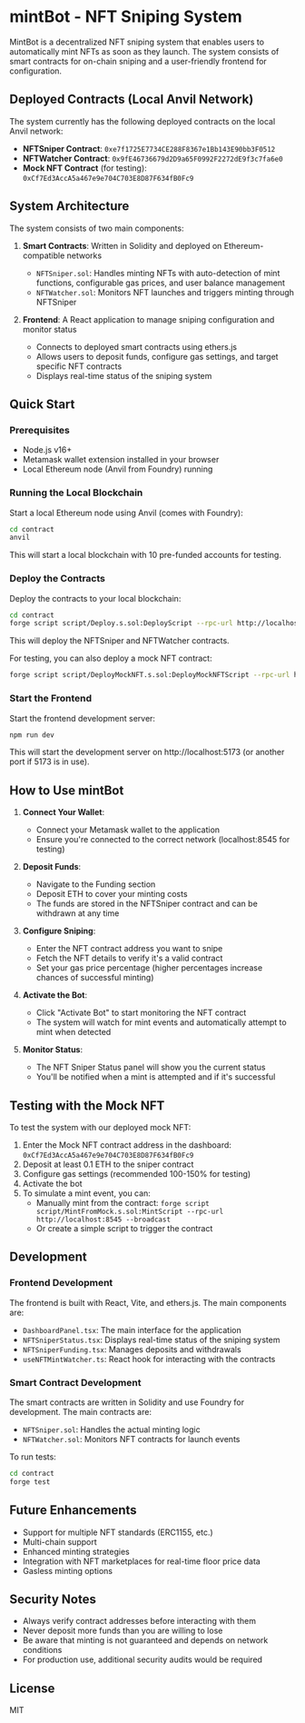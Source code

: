# mintBot - NFT Sniping System

MintBot is a decentralized NFT sniping system that enables users to automatically mint NFTs as soon as they launch. The system consists of smart contracts for on-chain sniping and a user-friendly frontend for configuration.

## Deployed Contracts (Local Anvil Network)

The system currently has the following deployed contracts on the local Anvil network:

- **NFTSniper Contract**: `0xe7f1725E7734CE288F8367e1Bb143E90bb3F0512`
- **NFTWatcher Contract**: `0x9fE46736679d2D9a65F0992F2272dE9f3c7fa6e0`
- **Mock NFT Contract** (for testing): `0xCf7Ed3AccA5a467e9e704C703E8D87F634fB0Fc9`

## System Architecture

The system consists of two main components:

1. **Smart Contracts**: Written in Solidity and deployed on Ethereum-compatible networks
   - `NFTSniper.sol`: Handles minting NFTs with auto-detection of mint functions, configurable gas prices, and user balance management
   - `NFTWatcher.sol`: Monitors NFT launches and triggers minting through NFTSniper

2. **Frontend**: A React application to manage sniping configuration and monitor status
   - Connects to deployed smart contracts using ethers.js
   - Allows users to deposit funds, configure gas settings, and target specific NFT contracts
   - Displays real-time status of the sniping system

## Quick Start

### Prerequisites

- Node.js v16+
- Metamask wallet extension installed in your browser
- Local Ethereum node (Anvil from Foundry) running

### Running the Local Blockchain

Start a local Ethereum node using Anvil (comes with Foundry):

```bash
cd contract
anvil
```

This will start a local blockchain with 10 pre-funded accounts for testing.

### Deploy the Contracts

Deploy the contracts to your local blockchain:

```bash
cd contract
forge script script/Deploy.s.sol:DeployScript --rpc-url http://localhost:8545 --broadcast
```

This will deploy the NFTSniper and NFTWatcher contracts.

For testing, you can also deploy a mock NFT contract:

```bash
forge script script/DeployMockNFT.s.sol:DeployMockNFTScript --rpc-url http://localhost:8545 --broadcast
```

### Start the Frontend

Start the frontend development server:

```bash
npm run dev
```

This will start the development server on http://localhost:5173 (or another port if 5173 is in use).

## How to Use mintBot

1. **Connect Your Wallet**: 
   - Connect your Metamask wallet to the application
   - Ensure you're connected to the correct network (localhost:8545 for testing)

2. **Deposit Funds**:
   - Navigate to the Funding section
   - Deposit ETH to cover your minting costs
   - The funds are stored in the NFTSniper contract and can be withdrawn at any time

3. **Configure Sniping**:
   - Enter the NFT contract address you want to snipe
   - Fetch the NFT details to verify it's a valid contract
   - Set your gas price percentage (higher percentages increase chances of successful minting)

4. **Activate the Bot**:
   - Click "Activate Bot" to start monitoring the NFT contract
   - The system will watch for mint events and automatically attempt to mint when detected

5. **Monitor Status**:
   - The NFT Sniper Status panel will show you the current status
   - You'll be notified when a mint is attempted and if it's successful

## Testing with the Mock NFT

To test the system with our deployed mock NFT:

1. Enter the Mock NFT contract address in the dashboard: `0xCf7Ed3AccA5a467e9e704C703E8D87F634fB0Fc9`
2. Deposit at least 0.1 ETH to the sniper contract
3. Configure gas settings (recommended 100-150% for testing)
4. Activate the bot
5. To simulate a mint event, you can:
   - Manually mint from the contract: `forge script script/MintFromMock.s.sol:MintScript --rpc-url http://localhost:8545 --broadcast`
   - Or create a simple script to trigger the contract

## Development

### Frontend Development

The frontend is built with React, Vite, and ethers.js. The main components are:

- `DashboardPanel.tsx`: The main interface for the application
- `NFTSniperStatus.tsx`: Displays real-time status of the sniping system
- `NFTSniperFunding.tsx`: Manages deposits and withdrawals
- `useNFTMintWatcher.ts`: React hook for interacting with the contracts

### Smart Contract Development

The smart contracts are written in Solidity and use Foundry for development. The main contracts are:

- `NFTSniper.sol`: Handles the actual minting logic
- `NFTWatcher.sol`: Monitors NFT contracts for launch events

To run tests:

```bash
cd contract
forge test
```

## Future Enhancements

- Support for multiple NFT standards (ERC1155, etc.)
- Multi-chain support
- Enhanced minting strategies
- Integration with NFT marketplaces for real-time floor price data
- Gasless minting options

## Security Notes

- Always verify contract addresses before interacting with them
- Never deposit more funds than you are willing to lose
- Be aware that minting is not guaranteed and depends on network conditions
- For production use, additional security audits would be required

## License

MIT